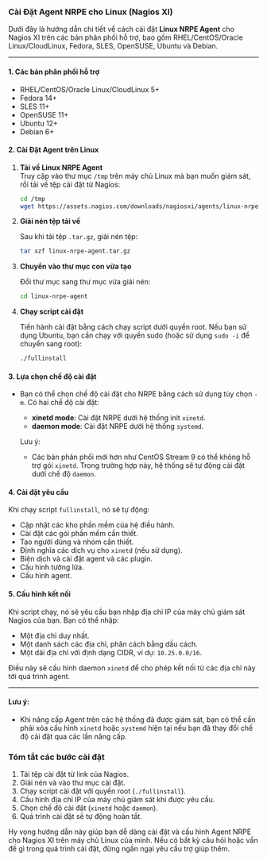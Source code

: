 ### **Cài Đặt Agent NRPE cho Linux (Nagios XI)**

Dưới đây là hướng dẫn chi tiết về cách cài đặt **Linux NRPE Agent** cho Nagios XI trên các bản phân phối hỗ trợ, bao gồm RHEL/CentOS/Oracle Linux/CloudLinux, Fedora, SLES, OpenSUSE, Ubuntu và Debian.

---

#### **1. Các bản phân phối hỗ trợ**
- RHEL/CentOS/Oracle Linux/CloudLinux 5+
- Fedora 14+
- SLES 11+
- OpenSUSE 11+
- Ubuntu 12+
- Debian 6+

#### **2. Cài Đặt Agent trên Linux**

1. **Tải về Linux NRPE Agent**  
   Truy cập vào thư mục `/tmp` trên máy chủ Linux mà bạn muốn giám sát, rồi tải về tệp cài đặt từ Nagios:

   ```bash
   cd /tmp
   wget https://assets.nagios.com/downloads/nagiosxi/agents/linux-nrpe-agent.tar.gz
   ```

2. **Giải nén tệp tải về**

   Sau khi tải tệp `.tar.gz`, giải nén tệp:

   ```bash
   tar xzf linux-nrpe-agent.tar.gz
   ```

3. **Chuyển vào thư mục con vừa tạo**

   Đổi thư mục sang thư mục vừa giải nén:

   ```bash
   cd linux-nrpe-agent
   ```

4. **Chạy script cài đặt**

   Tiến hành cài đặt bằng cách chạy script dưới quyền root. Nếu bạn sử dụng Ubuntu, bạn cần chạy với quyền sudo (hoặc sử dụng `sudo -i` để chuyển sang root):

   ```bash
   ./fullinstall
   ```

#### **3. Lựa chọn chế độ cài đặt**
- Bạn có thể chọn chế độ cài đặt cho NRPE bằng cách sử dụng tùy chọn `-m`. Có hai chế độ cài đặt:
  - **xinetd mode**: Cài đặt NRPE dưới hệ thống init `xinetd`.
  - **daemon mode**: Cài đặt NRPE dưới hệ thống `systemd`.

  Lưu ý:
  - Các bản phân phối mới hơn như CentOS Stream 9 có thể không hỗ trợ gói `xinetd`. Trong trường hợp này, hệ thống sẽ tự động cài đặt dưới chế độ `daemon`.

#### **4. Cài đặt yêu cầu**
Khi chạy script `fullinstall`, nó sẽ tự động:
- Cập nhật các kho phần mềm của hệ điều hành.
- Cài đặt các gói phần mềm cần thiết.
- Tạo người dùng và nhóm cần thiết.
- Định nghĩa các dịch vụ cho `xinetd` (nếu sử dụng).
- Biên dịch và cài đặt agent và các plugin.
- Cấu hình tường lửa.
- Cấu hình agent.

#### **5. Cấu hình kết nối**
Khi script chạy, nó sẽ yêu cầu bạn nhập địa chỉ IP của máy chủ giám sát Nagios của bạn. Bạn có thể nhập:
- Một địa chỉ duy nhất.
- Một danh sách các địa chỉ, phân cách bằng dấu cách.
- Một dải địa chỉ với định dạng CIDR, ví dụ: `10.25.0.0/16`.

Điều này sẽ cấu hình daemon `xinetd` để cho phép kết nối từ các địa chỉ này tới quá trình agent.

---

#### **Lưu ý:**
- Khi nâng cấp Agent trên các hệ thống đã được giám sát, bạn có thể cần phải xóa cấu hình `xinetd` hoặc `systemd` hiện tại nếu bạn đã thay đổi chế độ cài đặt qua các lần nâng cấp.

### **Tóm tắt các bước cài đặt**
1. Tải tệp cài đặt từ link của Nagios.
2. Giải nén và vào thư mục cài đặt.
3. Chạy script cài đặt với quyền root (`./fullinstall`).
4. Cấu hình địa chỉ IP của máy chủ giám sát khi được yêu cầu.
5. Chọn chế độ cài đặt (`xinetd` hoặc `daemon`).
6. Quá trình cài đặt sẽ tự động hoàn tất.

Hy vọng hướng dẫn này giúp bạn dễ dàng cài đặt và cấu hình Agent NRPE cho Nagios XI trên máy chủ Linux của mình. Nếu có bất kỳ câu hỏi hoặc vấn đề gì trong quá trình cài đặt, đừng ngần ngại yêu cầu trợ giúp thêm.
